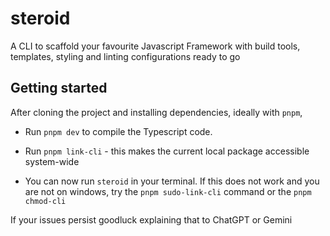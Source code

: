 # steroid

A CLI to scaffold your favourite Javascript Framework with build tools, templates, styling and linting configurations ready to go

## Getting started

After cloning the project and installing dependencies, ideally with `pnpm`,

- Run `pnpm dev` to compile the Typescript code.

- Run `pnpm link-cli` - this makes the current local package accessible system-wide

- You can now run `steroid` in your terminal. If this does not work and you are not on windows, try the `pnpm sudo-link-cli` command or the `pnpm chmod-cli`

If your issues persist goodluck explaining that to ChatGPT or Gemini
